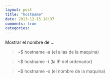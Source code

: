 ```yaml
---
layout: post
title: "hostname"
date: 2013-12-15 18:37
comments: true
categories: 
---
```

Mostrar el nombre de ...

>~$ hostname -a (el alias de la maquina)

>~$ hostname -i (la IP del ordenador)

>~$ hostname -s (el nombre de la maquina)


